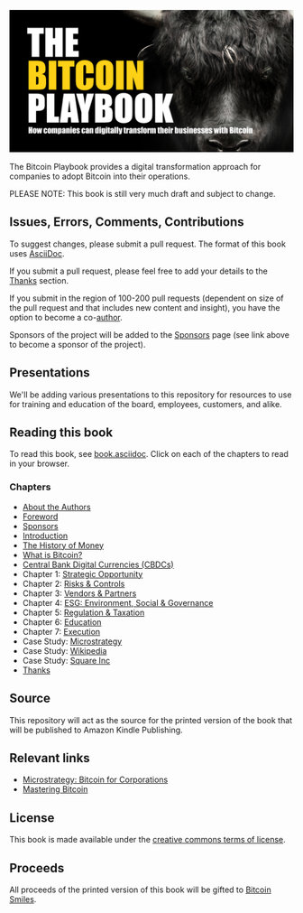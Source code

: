 ![The Bitcoin Playbook](https://github.com/BenGWeeks/TheBitcoinPlaybook/blob/main/images/The%20Bitcoin%20Playbook%20-%20Repo%20Card.png)

The Bitcoin Playbook provides a digital transformation approach for companies to adopt Bitcoin into their operations.

PLEASE NOTE: This book is still very much draft and subject to change.

## Issues, Errors, Comments, Contributions

To suggest changes, please submit a pull request. The format of this book uses [AsciiDoc](https://docs.asciidoctor.org/asciidoc/latest/).

If you submit a pull request, please feel free to add your details to the [Thanks](https://github.com/BenGWeeks/TheBitcoinPlaybook/blob/main/Introduction.asciidoc) section.

If you submit in the region of 100-200 pull requests (dependent on size of the pull request and that includes new content and insight), you have the option to become a co-[author](https://github.com/BenGWeeks/TheBitcoinPlaybook/blob/main/AboutTheAuthors.asciidoc).

Sponsors of the project will be added to the [Sponsors](https://github.com/BenGWeeks/TheBitcoinPlaybook/blob/main/Introduction.asciidoc) page (see link above to become a sponsor of the project).

## Presentations

We'll be adding various presentations to this repository for resources to use for training and education of the board, employees, customers, and alike.

## Reading this book

To read this book, see [book.asciidoc](https://github.com/BenGWeeks/TheBitcoinPlaybook/blob/main/Book.asciidoc). Click on each of the chapters to read in your browser.

### Chapters

+ [About the Authors](https://github.com/BenGWeeks/TheBitcoinPlaybook/blob/main/AboutTheAuthors.asciidoc)
+ [Foreword](https://github.com/BenGWeeks/TheBitcoinPlaybook/blob/main/Foreword.asciidoc)
+ [Sponsors](https://github.com/BenGWeeks/TheBitcoinPlaybook/blob/main/Sponsors.asciidoc)
+ [Introduction](https://github.com/BenGWeeks/TheBitcoinPlaybook/blob/main/Introduction.asciidoc)
+ [The History of Money](https://github.com/BenGWeeks/TheBitcoinPlaybook/blob/main/TheHistoryOfMoney.asciidoc)
+ [What is Bitcoin?](https://github.com/BenGWeeks/TheBitcoinPlaybook/blob/main/WhatIsBitcoin.asciidoc)
+ [Central Bank Digital Currencies (CBDCs)](https://github.com/BenGWeeks/TheBitcoinPlaybook/blob/main/CBDCs.asciidoc)
+ Chapter 1: [Strategic Opportunity](https://github.com/BenGWeeks/TheBitcoinPlaybook/blob/main/StrategicOpportunity.asciidoc)
+ Chapter 2: [Risks & Controls](https://github.com/BenGWeeks/TheBitcoinPlaybook/blob/main/RisksAndControls.asciidoc)
+ Chapter 3: [Vendors & Partners](https://github.com/BenGWeeks/TheBitcoinPlaybook/blob/main/VendorsAndPartners.asciidoc)
+ Chapter 4: [ESG: Environment, Social & Governance](https://github.com/BenGWeeks/TheBitcoinPlaybook/blob/main/ESG.asciidoc)
+ Chapter 5: [Regulation & Taxation](https://github.com/BenGWeeks/TheBitcoinPlaybook/blob/main/RegulationAndTaxation.asciidoc)
+ Chapter 6: [Education](https://github.com/BenGWeeks/TheBitcoinPlaybook/blob/main/Education.asciidoc)
+ Chapter 7: [Execution](https://github.com/BenGWeeks/TheBitcoinPlaybook/blob/main/Execution.asciidoc)
+ Case Study: [Microstrategy](https://github.com/BenGWeeks/TheBitcoinPlaybook/blob/main/Microstrategy.asciidoc)
+ Case Study: [Wikipedia](https://github.com/BenGWeeks/TheBitcoinPlaybook/blob/main/Wikipedia.asciidoc)
+ Case Study: [Square Inc](https://github.com/BenGWeeks/TheBitcoinPlaybook/blob/main/SquareInc.asciidoc)
+ [Thanks](https://github.com/BenGWeeks/TheBitcoinPlaybook/blob/main/Thanks.asciidoc)

## Source

This repository will act as the source for the printed version of the book that will be published to Amazon Kindle Publishing.

## Relevant links

* [Microstrategy: Bitcoin for Corporations](https://www.microstrategy.com/en/bitcoin/bitcoin-for-corporations)
* [Mastering Bitcoin](https://github.com/bitcoinbook/bitcoinbook)

## License

This book is made available under the [creative commons terms of license](https://github.com/BenGWeeks/TheBitcoinPlaybook/blob/main/LICENSE).

## Proceeds

All proceeds of the printed version of this book will be gifted to [Bitcoin Smiles](https://bitcoinsmiles.org/).

